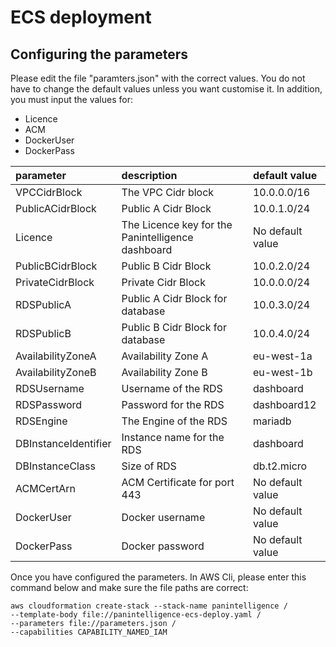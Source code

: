 # ECS deployment

## Configuring the parameters

Please edit the file "paramters.json" with the correct values. You do not have to change the default values unless you want customise it. In addition, you must input the values for:
- Licence
- ACM
- DockerUser
- DockerPass

|parameter|description|default value|
|:--|:--|:--|
|VPCCidrBlock| The VPC Cidr block|10.0.0.0/16|
|PublicACidrBlock| Public A Cidr Block|10.0.1.0/24|
|Licence| The Licence key for the Panintelligence dashboard|No default value|
|PublicBCidrBlock| Public B Cidr Block|10.0.2.0/24|
|PrivateCidrBlock| Private Cidr Block|10.0.0.0/24|
|RDSPublicA| Public A Cidr Block for database|10.0.3.0/24|
|RDSPublicB| Public B Cidr Block for database|10.0.4.0/24|
|AvailabilityZoneA| Availability Zone A|eu-west-1a|
|AvailabilityZoneB| Availability Zone B|eu-west-1b|
|RDSUsername| Username of the RDS|dashboard|
|RDSPassword| Password for the RDS|dashboard12|
|RDSEngine| The Engine of the RDS|mariadb|
|DBInstanceIdentifier| Instance name for the RDS|dashboard|
|DBInstanceClass| Size of RDS|db.t2.micro|
|ACMCertArn| ACM Certificate for port 443|No default value|
|DockerUser| Docker username|No default value|
|DockerPass| Docker password|No default value|

Once you have configured the parameters. In AWS Cli, please enter this command below and make sure the file paths are correct: 

```
aws cloudformation create-stack --stack-name panintelligence /
--template-body file://panintelligence-ecs-deploy.yaml /
--parameters file://parameters.json / 
--capabilities CAPABILITY_NAMED_IAM
```
